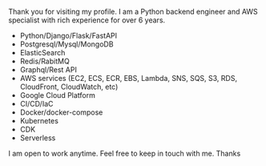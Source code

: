 Thank you for visiting my profile.
I am a Python backend engineer and AWS specialist with rich experience for over 6 years.

- Python/Django/Flask/FastAPI
- Postgresql/Mysql/MongoDB
- ElasticSearch
- Redis/RabitMQ
- Graphql/Rest API
- AWS services (EC2, ECS, ECR, EBS, Lambda, SNS, SQS, S3, RDS, CloudFront, CloudWatch, etc)
- Google Cloud Platform
- CI/CD/IaC
- Docker/docker-compose
- Kubernetes
- CDK
- Serverless

I am open to work anytime. Feel free to keep in touch with me. Thanks
